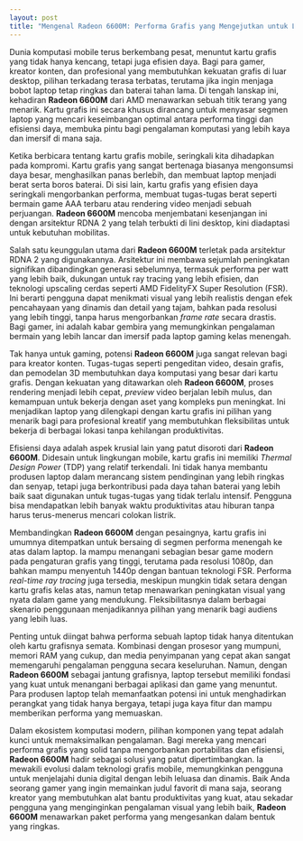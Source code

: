 ```yaml
---
layout: post
title: "Mengenal Radeon 6600M: Performa Grafis yang Mengejutkan untuk Lini Mobile"
---
```


Dunia komputasi mobile terus berkembang pesat, menuntut kartu grafis yang tidak hanya kencang, tetapi juga efisien daya. Bagi para gamer, kreator konten, dan profesional yang membutuhkan kekuatan grafis di luar desktop, pilihan terkadang terasa terbatas, terutama jika ingin menjaga bobot laptop tetap ringkas dan baterai tahan lama. Di tengah lanskap ini, kehadiran **Radeon 6600M** dari AMD menawarkan sebuah titik terang yang menarik. Kartu grafis ini secara khusus dirancang untuk menyasar segmen laptop yang mencari keseimbangan optimal antara performa tinggi dan efisiensi daya, membuka pintu bagi pengalaman komputasi yang lebih kaya dan imersif di mana saja.

Ketika berbicara tentang kartu grafis mobile, seringkali kita dihadapkan pada kompromi. Kartu grafis yang sangat bertenaga biasanya mengonsumsi daya besar, menghasilkan panas berlebih, dan membuat laptop menjadi berat serta boros baterai. Di sisi lain, kartu grafis yang efisien daya seringkali mengorbankan performa, membuat tugas-tugas berat seperti bermain game AAA terbaru atau rendering video menjadi sebuah perjuangan. **Radeon 6600M** mencoba menjembatani kesenjangan ini dengan arsitektur RDNA 2 yang telah terbukti di lini desktop, kini diadaptasi untuk kebutuhan mobilitas.

Salah satu keunggulan utama dari **Radeon 6600M** terletak pada arsitektur RDNA 2 yang digunakannya. Arsitektur ini membawa sejumlah peningkatan signifikan dibandingkan generasi sebelumnya, termasuk performa per watt yang lebih baik, dukungan untuk ray tracing yang lebih efisien, dan teknologi upscaling cerdas seperti AMD FidelityFX Super Resolution (FSR). Ini berarti pengguna dapat menikmati visual yang lebih realistis dengan efek pencahayaan yang dinamis dan detail yang tajam, bahkan pada resolusi yang lebih tinggi, tanpa harus mengorbankan *frame rate* secara drastis. Bagi gamer, ini adalah kabar gembira yang memungkinkan pengalaman bermain yang lebih lancar dan imersif pada laptop gaming kelas menengah.

Tak hanya untuk gaming, potensi **Radeon 6600M** juga sangat relevan bagi para kreator konten. Tugas-tugas seperti pengeditan video, desain grafis, dan pemodelan 3D membutuhkan daya komputasi yang besar dari kartu grafis. Dengan kekuatan yang ditawarkan oleh **Radeon 6600M**, proses rendering menjadi lebih cepat, *preview* video berjalan lebih mulus, dan kemampuan untuk bekerja dengan aset yang kompleks pun meningkat. Ini menjadikan laptop yang dilengkapi dengan kartu grafis ini pilihan yang menarik bagi para profesional kreatif yang membutuhkan fleksibilitas untuk bekerja di berbagai lokasi tanpa kehilangan produktivitas.

Efisiensi daya adalah aspek krusial lain yang patut disoroti dari **Radeon 6600M**. Didesain untuk lingkungan mobile, kartu grafis ini memiliki *Thermal Design Power* (TDP) yang relatif terkendali. Ini tidak hanya membantu produsen laptop dalam merancang sistem pendinginan yang lebih ringkas dan senyap, tetapi juga berkontribusi pada daya tahan baterai yang lebih baik saat digunakan untuk tugas-tugas yang tidak terlalu intensif. Pengguna bisa mendapatkan lebih banyak waktu produktivitas atau hiburan tanpa harus terus-menerus mencari colokan listrik.

Membandingkan **Radeon 6600M** dengan pesaingnya, kartu grafis ini umumnya ditempatkan untuk bersaing di segmen performa menengah ke atas dalam laptop. Ia mampu menangani sebagian besar game modern pada pengaturan grafis yang tinggi, terutama pada resolusi 1080p, dan bahkan mampu menyentuh 1440p dengan bantuan teknologi FSR. Performa *real-time ray tracing* juga tersedia, meskipun mungkin tidak setara dengan kartu grafis kelas atas, namun tetap menawarkan peningkatan visual yang nyata dalam game yang mendukung. Fleksibilitasnya dalam berbagai skenario penggunaan menjadikannya pilihan yang menarik bagi audiens yang lebih luas.

Penting untuk diingat bahwa performa sebuah laptop tidak hanya ditentukan oleh kartu grafisnya semata. Kombinasi dengan prosesor yang mumpuni, memori RAM yang cukup, dan media penyimpanan yang cepat akan sangat memengaruhi pengalaman pengguna secara keseluruhan. Namun, dengan **Radeon 6600M** sebagai jantung grafisnya, laptop tersebut memiliki fondasi yang kuat untuk menangani berbagai aplikasi dan game yang menuntut. Para produsen laptop telah memanfaatkan potensi ini untuk menghadirkan perangkat yang tidak hanya bergaya, tetapi juga kaya fitur dan mampu memberikan performa yang memuaskan.

Dalam ekosistem komputasi modern, pilihan komponen yang tepat adalah kunci untuk memaksimalkan pengalaman. Bagi mereka yang mencari performa grafis yang solid tanpa mengorbankan portabilitas dan efisiensi, **Radeon 6600M** hadir sebagai solusi yang patut dipertimbangkan. Ia mewakili evolusi dalam teknologi grafis mobile, memungkinkan pengguna untuk menjelajahi dunia digital dengan lebih leluasa dan dinamis. Baik Anda seorang gamer yang ingin memainkan judul favorit di mana saja, seorang kreator yang membutuhkan alat bantu produktivitas yang kuat, atau sekadar pengguna yang menginginkan pengalaman visual yang lebih baik, **Radeon 6600M** menawarkan paket performa yang mengesankan dalam bentuk yang ringkas.
